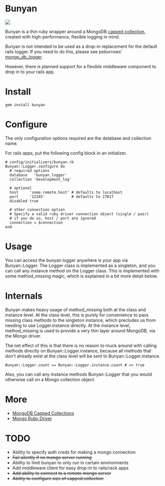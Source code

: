Bunyan
======
![](http://img2.timeinc.net/ew/dynamic/imgs/080612/Paul-Bunyan-Blue-Ox_l.jpg)

Bunyan is a thin ruby wrapper around a MongoDB [capped collection](http://www.mongodb.org/display/DOCS/Capped+Collections), 
created with high-performance, flexible logging in mind.

Bunyan is not intended to be used as a drop-in replacement for the default
rails logger. If you need to do this, please see peburrows' [mongo\_db\_logger](http://github.com/peburrows/mongo_db_logger).

However, there is planned support for a flexible middleware component to drop in
to your rails app. 

Install
=======
    gem install bunyan

Configure
=========
The only configuration options required are the database and collection name.

For rails apps, put the following config block in an initializer.

    # config/initializers/bunyan.rb
    Bunyan::Logger.configure do
      # required options
      database   'bunyan_logger'
      collection 'development_log'

      # optional
      host     'some.remote.host' # defaults to localhost
      port     '12345'            # defaults to 27017
      disabled true

      # other connection option
      # Specify a valid ruby driver connection object (single / pair)
      # if you do so, host / port are ignored 
      connection = $connection
    end

Usage
=====
You can access the bunyan logger anywhere is your app via Bunyan::Logger.
The Logger class is implemented as a singleton, and you can call any instance
method on the Logger class. This is implemented with some method_missing magic,
which is explained in a bit more detail below.

Internals
=========
Bunyan makes heavy usage of method\_missing both at the class and instance level.
At the class level, this is purely for convenience to pass missing class methods
to the singleton instance, which precludes us from needing to use Logger.instance
directly. At the instance level, method\_missing is used to provide a very thin
layer around MongoDB, via the Mongo driver.

The net effect of this is that there is no reason to muck around with 
calling methods directly on Bunyan::Logger.instance, because all methods that 
don't already exist at the class level will be sent to Bunyan::Logger.instance.

    Bunyan::Logger.count == Bunyan::Logger.instance.count # => true

Also, you can call any instance methods Bunyan::Logger that you would otherwise 
call on a Mongo collection object.

More
====
* [MongoDB Capped Collections](http://www.mongodb.org/display/DOCS/Capped+Collections)
* [Mongo Ruby Driver](http://github.com/mongodb/mongo-ruby-driver)

TODO
====
* Ability to specify auth creds for making a mongo connection
* <del>Fail silently if no mongo server running</del>
* Ability to limit bunyan to only run in certain environments
* Add middleware client for easy drop-in to rails/rack apps
* <del>Add ability to connect to a remote mongo server</del>
* <del>Ability to configure size of capped collection</del>
